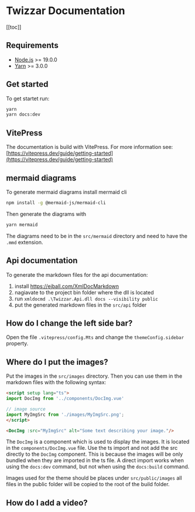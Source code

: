 # Twizzar Documentation

[[toc]]

## Requirements
- [Node.js](https://nodejs.org/en/) >= 19.0.0
- [Yarn](https://yarnpkg.com/) >= 3.0.0

## Get started
To get startet run:

```bash
yarn
yarn docs:dev
```

## VitePress
The documentation is build with VitePress. For more information see:
[https://vitepress.dev/guide/getting-started](https://vitepress.dev/guide/getting-started)

## mermaid diagrams

To generate mermaid diagrams install mermaid cli
```bash
npm install -g @mermaid-js/mermaid-cli
```

Then generate the diagrams with
```bash
yarn mermaid
```

The diagrams need to be in the `src/mermaid` directory and need to have the `.mmd` extension.

## Api documentation
To generate the markdown files for the api documentation:
1. install https://ejball.com/XmlDocMarkdown
2. nagiavate to the project bin folder where the dll is located
3. run `xmldocmd .\Twizzar.Api.dll docs --visibility public`
4. put the generated markdown files in the `src/api` folder

## How do I change the left side bar?
Open the file `.vitepress/config.Mts` and change the `themeConfig.sidebar` property.

## Where do I put the images?
Put the images in the `src/images` directory. Then you can use them in the markdown files with the following syntax:
```md
<script setup lang="ts">
import DocImg from '../components/DocImg.vue'

// image source
import MyImgSrc from './images/MyImgSrc.png';
</script>

<DocImg :src="MyImgSrc" alt="Some text describing your image."/>
```
The `DocImg` is a component which is used to display the images. It is located in the `components/DocImg.vue` file. Use the ts import and not add the src directly to the `DocImg` component. This is because the images will be only bundled when they are imported in the ts file. A direct import works when using the `docs:dev` command, but not when using the `docs:build` command.

Images used for the theme should be places under `src/public/images` all files in the public folder will be copied to the root of the build folder.

## How do I add a video?
